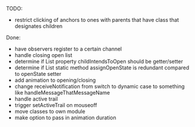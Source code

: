 TODO:
* restrict clicking of anchors to ones with parents that have class that designates children

Done:
* have observers register to a certain channel
* handle closing open list
* determine if List property childIntendsToOpen should be getter/setter
* determine if List static method assignOpenState is redundant compared to openState setter
* add animation to opening/closing
* change receiveNotification from switch to dynamic case to something like handleMessageThatMessageName
* handle active trail 
* trigger setActiveTrail on mouseoff
* move classes to own module
* make option to pass in animation duration

